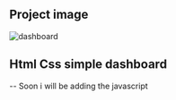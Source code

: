 ## Project image
![dashboard](https://github.com/Bright11/html-css-dashboard/assets/34070274/fa16ce5a-1d19-408e-a590-37081ccf011d)

## Html Css simple dashboard
-- Soon i will be adding the javascript
